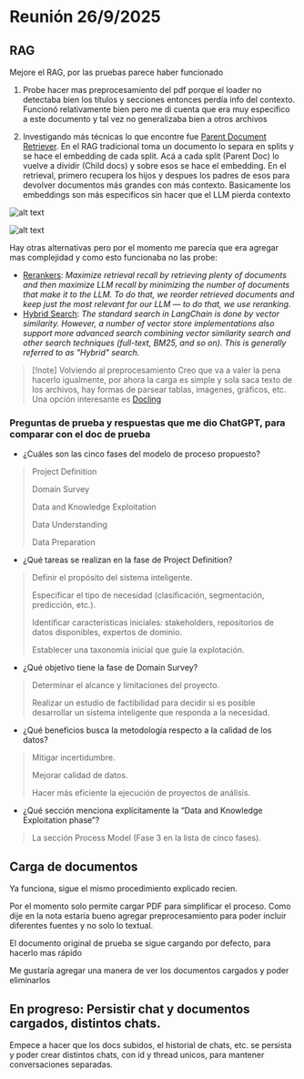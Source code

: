 # Reunión 26/9/2025

## RAG
Mejore el RAG, por las pruebas parece haber funcionado

1. Probe hacer mas preprocesamiento del pdf porque el loader no detectaba bien los títulos y secciones entonces perdía info del contexto. Funcionó relativamente bien pero me di cuenta que era muy especifico a este documento y tal vez no generalizaba bien a otros archivos


2. Investigando más técnicas lo que encontre fue [Parent Document Retriever](https://python.langchain.com/docs/how_to/parent_document_retriever/). En el RAG tradicional toma un documento lo separa en splits y se hace el embedding de cada split. Acá a cada split (Parent Doc) lo vuelve a dividir (Child docs) y sobre esos se hace el embedding. En el retrieval, primero recupera los hijos y despues los padres de esos para devolver documentos más grandes con más contexto.
Basicamente los embeddings son más especificos sin hacer que el LLM pierda contexto
 
![alt text](images/image.png)

![alt text](images/image3.png)

Hay otras alternativas pero por el momento me parecía que era agregar mas complejidad y como esto funcionaba no las probe: 
 - [Rerankers](https://www.pinecone.io/learn/series/rag/rerankers/): *Maximize retrieval recall by retrieving plenty of documents and then maximize LLM recall by minimizing the number of documents that make it to the LLM. To do that, we reorder retrieved documents and keep just the most relevant for our LLM — to do that, we use reranking.*
 - [Hybrid Search](https://python.langchain.com/docs/how_to/hybrid/): *The standard search in LangChain is done by vector similarity. However, a number of vector store implementations also support more advanced search combining vector similarity search and other search techniques (full-text, BM25, and so on). This is generally referred to as "Hybrid" search.*
  
 >[!note] Volviendo al preprocesamiento
Creo que va a valer la pena hacerlo igualmente, por ahora la carga es simple y sola saca texto de los archivos, hay formas de parsear tablas, imagenes, gráficos, etc. Una opción interesante es [Docling](https://python.langchain.com/docs/integrations/document_loaders/docling/)

### Preguntas de prueba y respuestas que me dio ChatGPT, para comparar con el doc de prueba

- ¿Cuáles son las cinco fases del modelo de proceso propuesto?
> Project Definition
> 
> Domain Survey
> 
> Data and Knowledge Exploitation
> 
> Data Understanding
> 
> Data Preparation


- ¿Qué tareas se realizan en la fase de Project Definition?

> Definir el propósito del sistema inteligente.
>
>Especificar el tipo de necesidad (clasificación, segmentación, predicción, etc.).
>
>Identificar características iniciales: stakeholders, repositorios de datos disponibles, expertos de dominio.
>
>Establecer una taxonomía inicial que guíe la explotación.

- ¿Qué objetivo tiene la fase de Domain Survey?

>Determinar el alcance y limitaciones del proyecto.
>
>Realizar un estudio de factibilidad para decidir si es posible desarrollar un sistema inteligente que responda a la necesidad.


- ¿Qué beneficios busca la metodología respecto a la calidad de los datos?

>Mitigar incertidumbre.
>
>Mejorar calidad de datos.
>
>Hacer más eficiente la ejecución de proyectos de análisis.


- ¿Qué sección menciona explícitamente la “Data and Knowledge Exploitation phase”?

> La sección Process Model (Fase 3 en la lista de cinco fases).

## Carga de documentos

Ya funciona, sigue el mismo procedimiento explicado recien. 

Por el momento solo permite cargar PDF para simplificar el proceso. Como dije en la nota estaría bueno agregar preprocesamiento para poder incluir diferentes fuentes y no solo lo textual. 

El documento original de prueba se sigue cargando por defecto, para hacerlo mas rápido

Me gustaría agregar una manera de ver los documentos cargados y poder eliminarlos 

## En progreso: Persistir chat y documentos cargados, distintos chats.

Empece a hacer que los docs subidos, el historial de chats, etc. se persista y poder crear distintos chats, con id y thread unicos, para mantener conversaciones separadas.